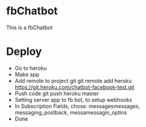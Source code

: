 # fbChatbot
This is a fbChatbot

# Deploy
- Go to heroku
- Make app
- Add remote to project git
	git remote add heroku https://git.heroku.com/chatbot-facebook-test.git
- Push code
	git push heroku master
- Setting server app to fb bot, to setup webhooks
- In Subscription Fields, chose: messagesmessages, messaging_postback, messamessagin_optins
- Done
